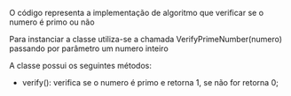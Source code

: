 O código representa a implementação de algoritmo que verificar se o numero é primo ou não

Para instanciar a classe utiliza-se a chamada VerifyPrimeNumber(numero) passando por parâmetro um numero inteiro

A classe possui os seguintes métodos:

- verify(): verifica se o numero é primo e retorna 1, se não for retorna 0;